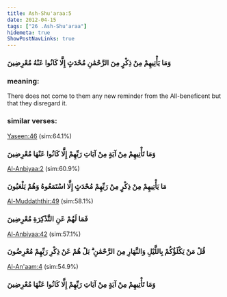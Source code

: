 ```yaml
---
title: Ash-Shu'araa:5
date: 2012-04-15
tags: ["26 .Ash-Shu'araa"]
hidemeta: true 
ShowPostNavLinks: true 
---
```

### وَمَا يَأْتِيهِمْ مِنْ ذِكْرٍ مِنَ الرَّحْمَٰنِ مُحْدَثٍ إِلَّا كَانُوا عَنْهُ مُعْرِضِينَ
### meaning: 
There does not come to them any new reminder from the All-beneficent but that they disregard it.
### similar verses: 

[Yaseen:46](/36/46) (sim:64.1%)

### وَمَا تَأْتِيهِمْ مِنْ آيَةٍ مِنْ آيَاتِ رَبِّهِمْ إِلَّا كَانُوا عَنْهَا مُعْرِضِينَ

[Al-Anbiyaa:2](/21/2) (sim:60.9%)

### مَا يَأْتِيهِمْ مِنْ ذِكْرٍ مِنْ رَبِّهِمْ مُحْدَثٍ إِلَّا اسْتَمَعُوهُ وَهُمْ يَلْعَبُونَ

[Al-Muddaththir:49](/74/49) (sim:58.1%)

### فَمَا لَهُمْ عَنِ التَّذْكِرَةِ مُعْرِضِينَ

[Al-Anbiyaa:42](/21/42) (sim:57.1%)

### قُلْ مَنْ يَكْلَؤُكُمْ بِاللَّيْلِ وَالنَّهَارِ مِنَ الرَّحْمَٰنِ ۗ بَلْ هُمْ عَنْ ذِكْرِ رَبِّهِمْ مُعْرِضُونَ

[Al-An'aam:4](/6/4) (sim:54.9%)

### وَمَا تَأْتِيهِمْ مِنْ آيَةٍ مِنْ آيَاتِ رَبِّهِمْ إِلَّا كَانُوا عَنْهَا مُعْرِضِينَ
